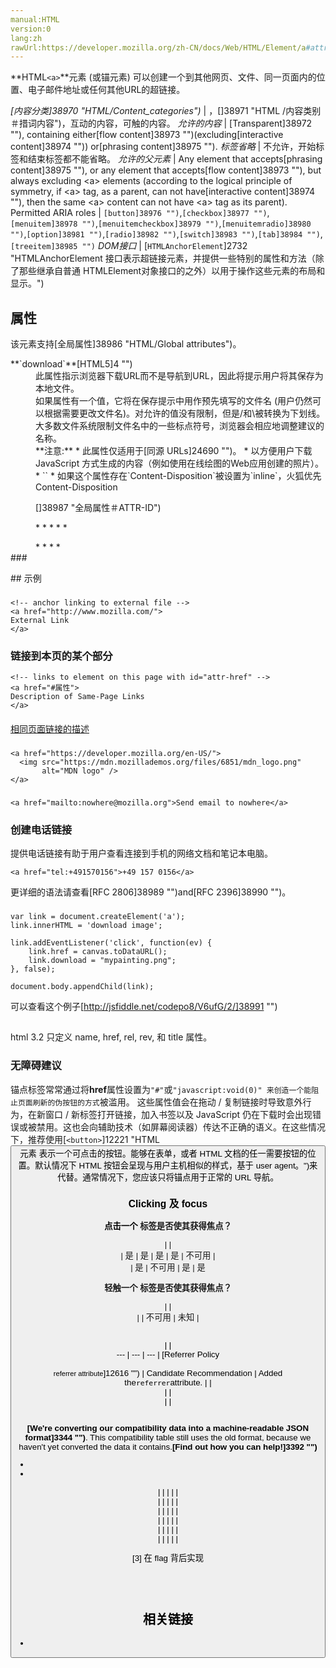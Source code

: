 ```yaml
---
manual:HTML
version:0
lang:zh
rawUrl:https://developer.mozilla.org/zh-CN/docs/Web/HTML/Element/a#attr-href
---
```






**HTML`<a>`**元素 (或锚元素) 可以创建一个到其他网页、文件、同一页面内的位置、电子邮件地址或任何其他URL的超链接。


<dfn>[内容分类]38970 "HTML/Content_categories")</dfn> | ，[]38971 "HTML /内容类别＃措词内容")，互动的内容，可触的内容。 
<dfn>允许的内容</dfn> | [Transparent]38972 ""), containing either[flow content]38973 "")(excluding[interactive content]38974 "")) or[phrasing content]38975 ""). 
<dfn>标签省略</dfn> | 不允许，开始标签和结束标签都不能省略。 
<dfn>允许的父元素</dfn> | Any element that accepts[phrasing content]38975 ""), or any element that accepts[flow content]38973 ""), but always excluding &lt;a&gt; elements (according to the logical principle of symmetry, if &lt;a&gt; tag, as a parent, can not have[interactive content]38974 ""), then the same &lt;a&gt; content can not have &lt;a&gt; tag as its parent). 
Permitted ARIA roles | `[button]38976 "")`,`[checkbox]38977 "")`,`[menuitem]38978 "")`,`[menuitemcheckbox]38979 "")`,`[menuitemradio]38980 "")`,`[option]38981 "")`,`[radio]38982 "")`,`[switch]38983 "")`,`[tab]38984 "")`,`[treeitem]38985 "")` 
<dfn>DOM接口</dfn> | [`HTMLAnchorElement`]2732 "HTMLAnchorElement 接口表示超链接元素，并提供一些特别的属性和方法（除了那些继承自普通 HTMLElement对象接口的之外）以用于操作这些元素的布局和显示。") 


## 属性<a name="属性"></a>


该元素支持[全局属性]38986 "HTML/Global attributes")。

<dl><dt id=''>**`download`**[HTML5]4 "")</dt><dd>此属性指示浏览器下载URL而不是导航到URL，因此将提示用户将其保存为本地文件。</dd><dd>如果属性有一个值，它将在保存提示中用作预先填写的文件名 (用户仍然可以根据需要更改文件名)。对允许的值没有限制，但是/和\被转换为下划线。大多数文件系统限制文件名中的一些标点符号，浏览器会相应地调整建议的名称。</dd><dd>**注意:**
* 此属性仅适用于[同源 URLs]24690 "")。
* 以方便用户下载 JavaScript 方式生成的内容（例如使用在线绘图的Web应用创建的照片）。
* ``
* 如果这个属性存在`Content-Disposition`被设置为`inline`，火狐优先 Content-Disposition

</dd><dt id=''></dt><dd>

[]38987 "全局属性＃ATTR-ID")

</dd><dd>




</dd><dt id=''></dt><dd>



</dd><dt id=''></dt><dd>
* 
* 
* 
* 
* 
</dd></dl><dl><dt id=''></dt><dd></dd><dt id=''></dt><dd>
* 
* 
* 
* 
</dd><dd>




</dd><dt id=''></dt><dd></dd><dt id=''>
### <a name="过时的"></a>
</dt><dt id=''></dt><dd>




</dd><dt id=''></dt><dd></dd><dt id=''></dt><dd>




</dd><dt id=''></dt><dd></dd></dl><dl><dt id=''></dt><dd>
</dd></dl>
## 示例<a name="示例"></a>

### <a name="链接到外部地址"></a>

```
<!-- anchor linking to external file -->
<a href="http://www.mozilla.com/">
External Link
</a>
```

#### <a name="Result"></a>





### 链接到本页的某个部分<a name="链接到本页的某个部分"></a>

```
<!-- links to element on this page with id="attr-href" -->
<a href="#属性">
Description of Same-Page Links
</a>
```

#### <a name="结果"></a>


[相同页面链接的描述](%12085#属性 "")


### <a name="创建一个可点击的图片"></a>





```
<a href="https://developer.mozilla.org/en-US/">
  <img src="https://mdn.mozillademos.org/files/6851/mdn_logo.png" 
       alt="MDN logo" />
</a>
```

#### <a name="结果_2"></a>





### <a name="创建一个email链接"></a>





```
<a href="mailto:nowhere@mozilla.org">Send email to nowhere</a>
```









### 创建电话链接<a name="创建电话链接"></a>


提供电话链接有助于用户查看连接到手机的网络文档和笔记本电脑。


```
<a href="tel:+491570156">+49 157 0156</a>
```


更详细的语法请查看[RFC 2806]38989 "")and[RFC 2396]38990 "")。


### <a name="使用_download_属性保存画布为PNG格式"></a>





```
var link = document.createElement('a');
link.innerHTML = 'download image';

link.addEventListener('click', function(ev) {
    link.href = canvas.toDataURL();
    link.download = "mypainting.png";
}, false);

document.body.appendChild(link);
```


可以查看这个例子[http://jsfiddle.net/codepo8/V6ufG/2/]38991 "")


## <a name="备注"></a>


html 3.2 只定义 name, href, rel, rev, 和 title 属性。


### 无障碍建议<a name="无障碍建议"></a>


锚点标签常常通过将**href**属性设置为`"#"`或`"javascript:void(0)" 来创造一个能阻止页面刷新的伪按钮的方式`被滥用。 这些属性值会在拖动 / 复制链接时导致意外行为，在新窗口 / 新标签打开链接，加入书签以及 JavaScript 仍在下载时会出现错误或被禁用。这也会向辅助技术（如屏幕阅读器）传达不正确的语义。在这些情况下，推荐使用[`<button>`]12221 "HTML <button>元素 表示一个可点击的按钮。能够在表单，或者 HTML 文档的任一需要按钮的位置。默认情况下 HTML 按钮会呈现与用户主机相似的样式，基于 user agent。")来代替。通常情况下，您应该只将锚点用于正常的 URL 导航。


### Clicking 及 focus<a name="Clicking_及_focus"></a>






**点击一个 <a> 标签是否使其获得焦点？**

 |  |  
 | 是 | 是 
 | 是 | 是 
 | 不可用 |  
 | 是 | 不可用 
 | 是 | 是 



**轻触一个 <a> 标签是否使其获得焦点？**

 |  |  
 |  | 不可用 
 | 未知 |  


## <a name="Specifications"></a>

 |  |  
 ---  |  ---  |  ---  | 
[Referrer Policy<br></br><small>referrer attribute</small>]12616 "") | Candidate Recommendation | Added the`referrer`attribute. 
 |  |  
 |  |  
 |  |  


## <a name="浏览器兼容性"></a>


**[We&#39;re converting our compatibility data into a machine-readable JSON format]3344 "")**. This compatibility table still uses the old format, because we haven&#39;t yet converted the data it contains.**[Find out how you can help!]3392 "")**


* 
* 

 |  |  |  |  |  
 |  |  |  |  |  
 |  |  |  |  |  
 |  |  |  |  |  
 |  |  |  |  |  
 |  |  |  |  |  














[3] 在 flag 背后实现






## <br></br>相关链接<a name="相关链接"></a>

* 




